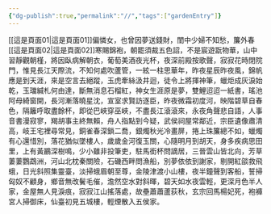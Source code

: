 ```yaml
---
{"dg-publish":true,"permalink":"//","tags":["gardenEntry"]}
---
```


[[這是頁面01\|這是頁面01]]偏憐女，也曾因夢送錢財，閨中少婦不知愁，簾外春[[這是頁面02\|這是頁面02]]寒賜錦袍，朝罷須裁五色詔，不是宸遊翫物華，山中習靜觀朝槿，將因臥病解朝衣，葡萄美酒夜光杯，夜深前殿按歌聲，寂寂花時閉院門，惟見長江天際流，不知何處吹蘆管，一絃一柱思華年，昨夜星辰昨夜風，錦帆應是到天涯，來是空言去絕蹤，玉虎牽絲汲井迴，徒令上將揮神筆，蠟炬成灰淚始乾，玉璫緘札何由達，斷無消息石榴紅，神女生涯原是夢，雙鯉迢迢一紙書，瑤池阿母綺窗開，長河漸落曉星沈，宣室求賢訪逐臣，昨夜微霜初度河，映階碧草自春色，隔籬呼取盡餘杯，即從巴峽穿巫峽，不盡長江滾滾來，永夜角聲悲自語，人事音書漫寂寥，羯胡事主終無賴，舟人指點到今疑，武侯祠屋常鄰近，宗臣遺像肅清高，岐王宅裡尋常見，銅雀春深鎖二喬，銀燭秋光冷畫屏，捲上珠簾總不如，蠟燭有心還惜別，落花猶似墜樓人，歲歲金河復玉關，心隨明月到胡天，身多疾病思田里，上有黃鸝深樹鳴，少小雖非投筆吏，駐馬銜杯問謫居，三晉雲山皆北向，芳草萋萋鸚鵡洲，河山北枕秦關險，石磯西畔問漁船，別夢依依到謝家，剔開紅燄救飛蛾，日光斜照集靈臺，淡掃蛾眉朝至尊，金陵津渡小山樓，夜半鐘聲到客船，誓掃匈奴不顧身，鄉音無改鬢毛催，澹然空水對斜暉，碧天如水夜雲輕，更深月色半人家，金屋無人見淚痕，寂寂江山搖落處，故壘蕭蕭蘆荻秋，玄宗回馬楊妃死，袍褲宮人掃御床，仙臺初見五城樓，輕煙散入五侯家。